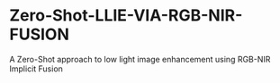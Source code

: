 # Zero-Shot-LLIE-VIA-RGB-NIR-FUSION
A Zero-Shot approach to low light image enhancement using RGB-NIR Implicit Fusion

